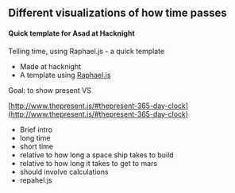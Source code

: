 ## Different visualizations of how time passes

#### Quick template for Asad at Hacknight

Telling time, using Raphael.js - a quick template

* Made at hacknight
* A template using [Raphael.js](http://raphaeljs.com/)

Goal: to show present VS 


[http://www.thepresent.is/#thepresent-365-day-clock](http://www.thepresent.is/#thepresent-365-day-clock)

* Brief intro
* long time
* short time
* relative to how long a space ship takes to build
* relative to how long it takes to get to mars
* should involve calculations
* repahel.js
